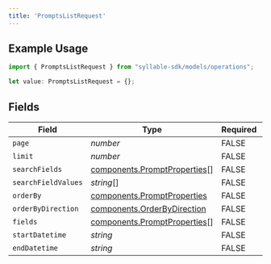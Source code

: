 ```yaml
---
title: 'PromptsListRequest'
---
```


## Example Usage

```typescript
import { PromptsListRequest } from "syllable-sdk/models/operations";

let value: PromptsListRequest = {};
```

## Fields

| Field                                                                        | Type                                                                         | Required                                                                     | Description                                                                  |
| ---------------------------------------------------------------------------- | ---------------------------------------------------------------------------- | ---------------------------------------------------------------------------- | ---------------------------------------------------------------------------- |
| `page`                                                                       | *number*                                                                     | FALSE                                                           | N/A                                                                          |
| `limit`                                                                      | *number*                                                                     | FALSE                                                           | N/A                                                                          |
| `searchFields`                                                               | [components.PromptProperties](sdk-docs/models/components/promptproperties)[] | FALSE                                                           | N/A                                                                          |
| `searchFieldValues`                                                          | *string*[]                                                                   | FALSE                                                           | N/A                                                                          |
| `orderBy`                                                                    | [components.PromptProperties](sdk-docs/models/components/promptproperties)   | FALSE                                                           | N/A                                                                          |
| `orderByDirection`                                                           | [components.OrderByDirection](sdk-docs/models/components/orderbydirection)   | FALSE                                                           | N/A                                                                          |
| `fields`                                                                     | [components.PromptProperties](sdk-docs/models/components/promptproperties)[] | FALSE                                                           | N/A                                                                          |
| `startDatetime`                                                              | *string*                                                                     | FALSE                                                           | N/A                                                                          |
| `endDatetime`                                                                | *string*                                                                     | FALSE                                                           | N/A                                                                          |